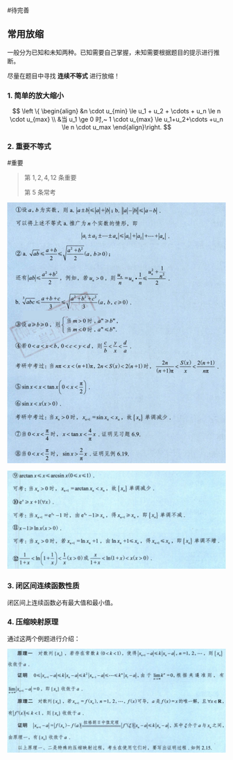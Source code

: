 #待完善 

## 常用放缩

一般分为已知和未知两种。已知需要自己掌握，未知需要根据题目的提示进行推断。

尽量在题目中寻找 **连续不等式** 进行放缩！

### 1. 简单的放大缩小

$$
\left \{ \begin{align}
&n \cdot u_{min} \le u_1 + u_2 + \cdots + u_n \le n \cdot u_{max} \\
&当 u_1 \ge 0 时,~ 1 \cdot u_{max} \le u_1+u_2+\cdots +u_n \le n \cdot u_max
\end{align}\right.
$$

### 2. 重要不等式
#重要 

> 第 $1,2,4,12$ 条重要
>
> 第 $5$ 条常考

![inequality_1](/assets/fs_inequality_1.jpg)

![inequality_2](/assets/fs_inequality_2.jpg)

### 3. 闭区间连续函数性质

闭区间上连续函数必有最大值和最小值。

### 4. 压缩映射原理

通过这两个例题进行介绍：

![remapping](/assets/remapping.jpg)

